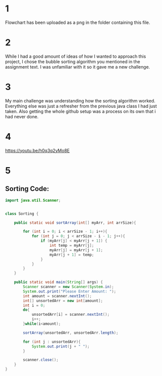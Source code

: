 # 1
Flowchart has been uploaded as a png in the folder containing this file.

# 2
While I had a good amount of ideas of how I wanted to approach this project, I chose the bubble sorting algorithm you mentioned in the assignment text. I was unfamiliar with it so it gave me a new challenge.

# 3
My main challenge was understanding how the sorting algorithm worked. Everything else was just a refresher from the previous java class I had just taken. Also getting the whole github setup was a process on its own that i had never done.

# 4
https://youtu.be/h0q3q2yMo8E



# 5
## Sorting Code:

```java
import java.util.Scanner;


class Sorting {

    public static void sortArray(int[] myArr, int arrSize){

        for (int i = 0; i < arrSize - 1; i++){
            for (int j = 0; j < arrSize - i - 1; j++){
                if (myArr[j] < myArr[j + 1]) {
                    int temp = myArr[j];
                    myArr[j] = myArr[j + 1];
                    myArr[j + 1] = temp;
                }
            }
        }
    }

    public static void main(String[] args) {
        Scanner scanner = new Scanner(System.in);
        System.out.print("Please Enter Amount: ");
        int amount = scanner.nextInt();
        int[] unsortedArr = new int[amount];
        int i = 0;
        do{
            unsortedArr[i] = scanner.nextInt();
            i++;
        }while(i<amount);

        sortArray(unsortedArr, unsortedArr.length);

        for (int j : unsortedArr){
            System.out.print(j + " ");
        }

        scanner.close();
    }
}
```
